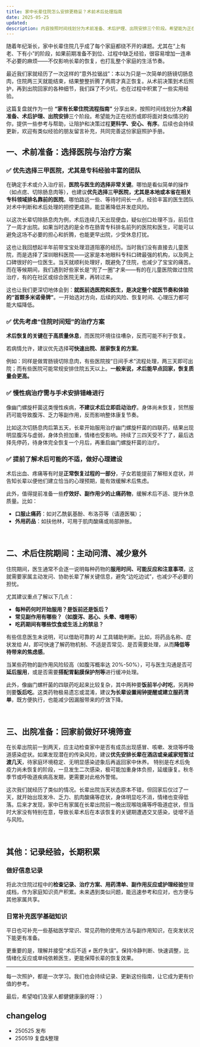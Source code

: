 ```yaml
---
title: 家中长辈住院怎么安排更稳妥？术前术后处理指南
date: 2025-05-25
updated: 
description: 内容按照时间线划分为术前准备、术后护理、出院安排三个阶段。希望能为正在经历或即将面对类似情况的你，提供一些参考与帮助，让陪护和决策过程更科学、安心、有序。
---
```




随着年纪渐长，家中长辈住院几乎成了每个家庭都绕不开的课题。尤其在“上有老、下有小”的阶段，如果前期准备不到位、过程中缺乏经验，很容易增加一连串不必要的麻烦——不仅影响长辈的恢复，也打乱整个家庭的生活节奏。

最近我们家就经历了一次这样的“意外拉锯战”：本以为只是一次简单的肠镜切肠息肉，住院两三天就能结束，结果整整折腾了两周才真正恢复。从术前决策到术后照护，再到出院回家的各种细节，我们踩了不少坑，也在过程中积累了一些实用经验。

这篇复盘就作为一份 **“家有长辈住院流程指南”** 分享出来，按照时间线划分为**术前准备、术后护理、出院安排**三个阶段。希望能为正在经历或即将面对类似情况的你，提供一些参考与帮助，让陪护和决策过程**更科学、安心、有序**。后续也会持续更新，欢迎有类似经验的朋友留言补充，共同完善这份家庭照护手册。


## 一、术前准备：选择医院与治疗方案
### ✅ 优先选择三甲医院，尤其是专科经验丰富的团队


在确定手术或介入治疗前，**医院与医生的选择非常关键**。哪怕是看似简单的操作（如点痣、切除肠息肉等），也建议**优先选择三甲医院，尤其是本地或本省在相关专科领域排名靠前的医院**。哪怕路远一些、等待时间长一点，经验丰富的医生团队对术中判断和术后处理的把控更成熟，能显著降低并发症风险。

以这次长辈切除肠息肉为例，术后连续几天出现便血，疑似创口处理不当，前后住了一周才出院。如果当时选的是全市在肠胃专科排名前列的医院和医生，可能可以避免这场不必要的担心和折腾，也能更早出院，少受休息打扰。

这也让我回想起半年前带宝宝处理泪道阻塞的经历。当时我们没有直接去儿童医院，而是选择了深圳眼科医院——这家是本地眼科专科口碑最强的机构，以及网上口碑很好的一位医生。当天就顺利处理好，既避免了住院，也减少了宝宝的痛苦。而在等候期间，我们遇到好些家长是“兜了一圈”才来——有的在儿童医院做过住院治疗，有的在社区或综合医院无果，再转过来。

这也让我们更深切地体会到：**就医前选医院和医生，是决定整个就医节奏和体验的“首颗多米诺骨牌”**。一开始选对方向，后续的风险、恢复时间、心理压力都可能大幅降低。

### ✅ 优先考虑“住院时间短”的治疗方案
**术后恢复的关键在于高质量休息**，而医院环境往往嘈杂，反而可能不利于恢复。

若病情允许，建议优先选择**可快速出院、居家恢复的方案**。

例如：同样是做胃肠镜切除息肉，有些医院按“日间手术”流程处理，两三天即可出院；而有些医院可能常规安排住院五天以上。**一般来说，术后能早点回家，恢复质量会更高。**

### ✅ 慢性病治疗需与手术安排错峰进行
像幽门螺旋杆菌这类慢性疾病，**不建议术后立即启动治疗**。身体尚未恢复，贸然服药可能导致腹泻、乏力等副作用，反而影响整体康复节奏。

比如这次切肠息肉后第五天，长辈开始服用治疗幽门螺旋杆菌的四联药，结果出现明显腹泻与虚弱，身体负担加重，情绪也受影响。持续了三四天受不了了，最后选择先停药，待身体完全恢复一个月后，再重启幽门螺旋杆菌的治疗。

### ✅ 提前了解术后可能的不适，做好心理建设
术后出血、疼痛等有时是**正常恢复过程的一部分**，子女若能提前了解相关症状，并告知长辈以便他们建立恰当的心理预期，能有效缓解术后焦虑。

此外，值得提前准备一些**疗效好、副作用少的止痛药物**，缓解术后不适、提升休息质量。比如：

* **口服止痛药**：如对乙酰氨基酚、布洛芬等（请遵医嘱）；
* **外用药品**：如扶他林，可用于肌肉酸痛或局部肿胀。

⠀
## 二、术后住院期间：主动问清、减少意外

住院期间，医生通常不会逐一说明每种药物的**服用时间、可能反应和注意事项**，这就需要家属主动发问、协助长辈了解关键信息，避免“边吃边试”，也减少不必要的担忧。

尤其建议重点了解以下几点：
* **每种药何时开始服用？是饭前还是饭后？**
* **常见副作用有哪些？（如腹泻、恶心、头晕、嗜睡等）**
* **吃药期间有哪些饮食或生活上的禁忌？**

有些信息医生未说明，可以借助可靠的 AI 工具辅助判断。比如，将药品名称、症状发给 AI，即可快速了解药物机制、不适是否常见、是否需要处理，从而**降低等待带来的焦虑感**。

当某些药物的副作用风险较高（如腹泻概率达 20%-50%），可与医生沟通是否可**延后服用**，或是否需要**搭配胃黏膜保护剂等**进行缓冲处理。

此外，像幽门螺杆菌的四联药吃起来比较复杂，其中两种要**饭前半小时吃**，另两种则要**饭后吃**。这类药物极易遗忘或混淆，建议**为长辈设置闹钟提醒或建立服药清单**，既方便执行，也能减少因漏服带来的疗效下降。



⠀
## 三、出院准备：回家前做好环境筛查
在长辈出院前一到两天，应主动检查家中是否有成员出现感冒、咳嗽、发烧等呼吸道感染症状。如果发现潜在的传染风险，建议**优先安排长辈在酒店或亲戚家短暂过渡几天**，待家庭环境稳定、无明显感染迹象后再返回家中休养。
特别是在术后免疫力尚未恢复的阶段，一旦发生二次感染，极可能加重身体负担，延缓康复。秋冬季节或呼吸道疾病高发期，更需要对此格外警惕。

这次我们就经历了类似的情况。长辈出院当天状态原本不错，但回家后仅过了一天，就开始出现发冷、乏力、肌肉酸痛等症状，身体明显吃不消，情绪也变得低落。后来才发现，家中已有家属在长辈出院前一晚出现喉咙痛等呼吸道症状，但当时大家没有特别在意，导致长辈术后在本该恢复的关键期遭遇交叉感染，徒增不适与风险。

⠀
## 其他：记录经验，长期积累
### 做好信息记录
将此次住院过程中的**检查记录、治疗方案、用药清单、副作用反应或护理经验**整理成档，作为家庭知识资产积累。未来遇到类似问题，能迅速参考和应对，也方便与其他家属共享。

### 日常补充医学基础知识
平日也可补充一些基础医学常识、常见药物的使用方法与副作用知识，在突发状况下能更有准备。

更重要的是，理解并接受“术后不适 ≠ 医疗失误”。保持冷静判断、快速调整，比情绪化反应或单纯依赖医生，更能保障长辈的恢复效果。

---

每一次照护，都是一次学习。我们也会持续记录、更新这份指南，让它成为更有价值的参考。

最后，希望咱们及家人都健健康康的呀：）

## changelog

- 250525 发布
- 250519 复盘&整理